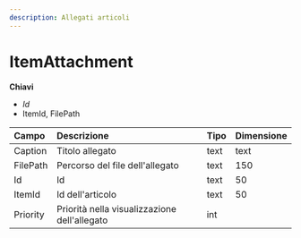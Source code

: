 ```yaml
---
description: Allegati articoli
---
```

# ItemAttachment

**Chiavi**

- *Id*
- ItemId, FilePath

| Campo | Descrizione | Tipo | Dimensione | 
| :--- | :--- | :--- | :--- |
| Caption | Titolo allegato | text | text |
| FilePath | Percorso del file dell'allegato | text | 150 |
| Id | Id | text | 50 |
| ItemId | Id dell'articolo | text | 50 |
| Priority | Priorità nella visualizzazione dell'allegato | int |  |



